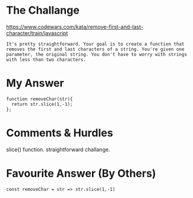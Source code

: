 # The Challange

https://www.codewars.com/kata/remove-first-and-last-character/train/javascript

```
It's pretty straightforward. Your goal is to create a function that removes the first and last characters of a string. You're given one parameter, the original string. You don't have to worry with strings with less than two characters.

```

# My Answer

```
function removeChar(str){
  return str.slice(1,-1);
};
```

# Comments & Hurdles

slice() function. straightforward challange.

# Favourite Answer (By Others)
```
const removeChar = str => str.slice(1,-1)
```